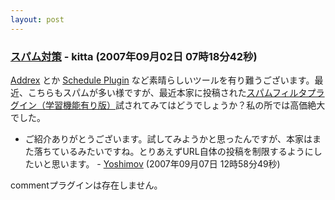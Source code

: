 ```yaml
---
layout: post
---
```

<h3><a href="/?page=BBS%2D%BB%A8%C3%CC%2F41" class="wikipage">スパム対策</a> - kitta (2007年09月02日 07時18分42秒)</h3>
<p><a href="/?page=Addrex" class="wikipage">Addrex</a> とか <a href="/?page=Schedule+Plugin" class="wikipage">Schedule Plugin</a> など素晴らしいツールを有り難うございます。最近、こちらもスパムが多い様ですが、最近本家に投稿された<a href="http://fswiki.poi.jp/wiki.cgi?page=BugTrack%2Dplugin%2F351">スパムフィルタプラグイン（学習機能有り版）</a>試されてみてはどうでしょうか？私の所では高価絶大でした。</p>
<ul>
<li>ご紹介ありがとうございます。試してみようかと思ったんですが、本家はまた落ちているみたいですね。とりあえずURL自体の投稿を制限するようにしたいと思います。 - <a href="/?page=Yoshimov" class="wikipage">Yoshimov</a> (2007年09月07日 12時58分49秒)</li>
</ul>
<p><span class="error">commentプラグインは存在しません。</span> </p>
